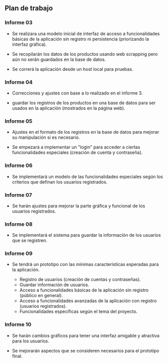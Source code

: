## Plan de trabajo

### Informe 03

- Se realizara una modelo inicial de interfaz de acceso a funcionalidades básicas de la aplicación sin registro ni persistencia (priorizando la interfaz gráfica).

- Se recopilarán los datos de los productos usando web scrapping pero aún no serán guardados en la base de datos.

- Se correrá la aplicación desde un host local para pruebas. 

### Informe 04

- Correcciones y ajustes con base a lo realizado en el informe 3.

- guardar los registros de los productos en una base de datos para ser usados en la aplicación (mostrados en la página web).

### Informe 05

- Ajustes en el formato de los registros en la base de datos para mejorar su manipulación si es necesario.

- Se empezará a implementar un "login" para acceder a ciertas funcionalidades especiales (creación de cuenta y contraseña).


### Informe 06

- Se implementará un modelo de las funcionalidades especiales según los criterios que definan los usuarios registrados.

### Informe 07

- Se harán ajustes para mejorar la parte gráfica y funcional de los usuarios registrados.

### Informe 08

- Se implementará el sistema para guardar la información de los usuarios que se registren.

### Informe 09

- Se tendrá un prototipo con las mínimas características esperadas para la aplicación.

    - Registro de usuarios (creación de cuentas y contraseñas).
    - Guardar información de usuarios.
    - Acceso a funcionalidades básicas de la aplicación sin registro (público en general).
    - Acceso a funcionalidades avanzadas de la aplicación con registro (usuarios registrados).
    - Funcionalidades específicas según el tema del proyecto.

### Informe 10

- Se harán cambios gráficos para tener una interfaz amigable y atractiva para los usuarios.

- Se mejorarán aspectos que se consideren necesarios para el prototipo final.
